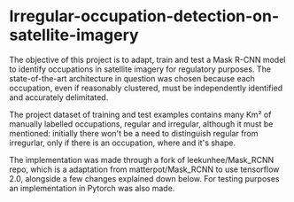 # Irregular-occupation-detection-on-satellite-imagery

The objective of this project is to adapt, train and test a Mask R-CNN model to identify occupations in satellite imagery for regulatory purposes. The state-of-the-art architecture in question was chosen because each occupation, even if reasonably clustered, must be independently identified and accurately delimitated.

The project dataset of training and test examples contains many Km² of manually labelled occupations, regular and irregular, although it must be mentioned: initially there won't be a need to distinguish regular from irregurlar, only if there is an occupation, where and it's shape.

The implementation was made through a fork of leekunhee/Mask_RCNN repo, which is a adaptation from matterpot/Mask_RCNN to use tensorflow 2.0, alongside a few changes explained down below. For testing purposes an implementation in Pytorch was also made.
